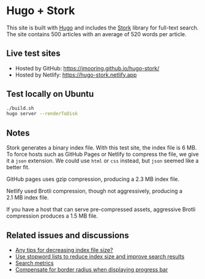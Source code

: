 # Hugo + Stork

This site is built with [Hugo](https://gohugo.io/) and includes the [Stork](https://stork-search.net/) library for full-text search. The site contains 500 articles with an average of 520 words per article.

## Live test sites

- Hosted by GitHub: <https://jmooring.github.io/hugo-stork/>
- Hosted by Netlify: <https://hugo-stork.netlify.app>

## Test locally on Ubuntu

```bash
./build.sh
hugo server --renderToDisk
```

## Notes

Stork generates a binary index file. With this test site, the index file is 6&nbsp;MB. To force hosts such as GitHub Pages or Netlify to compress the file, we give it a `json` extension. We could use `html` or `css` instead, but `json` seemed like a better fit.

GitHub pages uses gzip compression, producing a 2.3&nbsp;MB index file.

Netlify used Brotli compression, though not aggressively, producing a 2.1&nbsp;MB index file.

If you have a host that can serve pre-compressed assets, aggressive Brotli compression produces a 1.5&nbsp;MB file.

## Related issues and discussions

- [Any tips for decreasing index file size?](https://github.com/jameslittle230/stork/discussions/258)
- [Use stopword lists to reduce index size and improve search results](https://github.com/jameslittle230/stork/issues/250)
- [Search metrics](https://github.com/jameslittle230/stork/discussions/259)
- [Compensate for border radius when displaying progress bar](https://github.com/jameslittle230/stork/issues/260)
